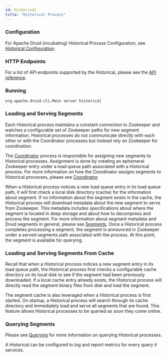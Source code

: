 ```yaml
---
id: historical
title: "Historical Process"
---
```


<!--
  ~ Licensed to the Apache Software Foundation (ASF) under one
  ~ or more contributor license agreements.  See the NOTICE file
  ~ distributed with this work for additional information
  ~ regarding copyright ownership.  The ASF licenses this file
  ~ to you under the Apache License, Version 2.0 (the
  ~ "License"); you may not use this file except in compliance
  ~ with the License.  You may obtain a copy of the License at
  ~
  ~   http://www.apache.org/licenses/LICENSE-2.0
  ~
  ~ Unless required by applicable law or agreed to in writing,
  ~ software distributed under the License is distributed on an
  ~ "AS IS" BASIS, WITHOUT WARRANTIES OR CONDITIONS OF ANY
  ~ KIND, either express or implied.  See the License for the
  ~ specific language governing permissions and limitations
  ~ under the License.
  -->


### Configuration

For Apache Druid (incubating) Historical Process Configuration, see [Historical Configuration](../configuration/index.html#historical).

### HTTP Endpoints

For a list of API endpoints supported by the Historical, please see the [API reference](../operations/api-reference.html#historical).

### Running

```
org.apache.druid.cli.Main server historical
```

### Loading and Serving Segments

Each Historical process maintains a constant connection to Zookeeper and watches a configurable set of Zookeeper paths for new segment information. Historical processes do not communicate directly with each other or with the Coordinator processes but instead rely on Zookeeper for coordination.

The [Coordinator](../design/coordinator.md) process is responsible for assigning new segments to Historical processes. Assignment is done by creating an ephemeral Zookeeper entry under a load queue path associated with a Historical process. For more information on how the Coordinator assigns segments to Historical processes, please see [Coordinator](../design/coordinator.md).

When a Historical process notices a new load queue entry in its load queue path, it will first check a local disk directory (cache) for the information about segment. If no information about the segment exists in the cache, the Historical process will download metadata about the new segment to serve from Zookeeper. This metadata includes specifications about where the segment is located in deep storage and about how to decompress and process the segment. For more information about segment metadata and Druid segments in general, please see [Segments](../design/segments.md). Once a Historical process completes processing a segment, the segment is announced in Zookeeper under a served segments path associated with the process. At this point, the segment is available for querying.

### Loading and Serving Segments From Cache

Recall that when a Historical process notices a new segment entry in its load queue path, the Historical process first checks a configurable cache directory on its local disk to see if the segment had been previously downloaded. If a local cache entry already exists, the Historical process will directly read the segment binary files from disk and load the segment.

The segment cache is also leveraged when a Historical process is first started. On startup, a Historical process will search through its cache directory and immediately load and serve all segments that are found. This feature allows Historical processes to be queried as soon they come online.

### Querying Segments

Please see [Querying](../querying/querying.md) for more information on querying Historical processes.

A Historical can be configured to log and report metrics for every query it services.
